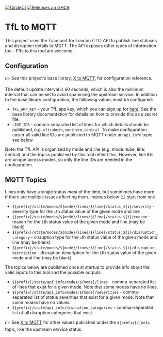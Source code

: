 [![CircleCI](https://img.shields.io/circleci/build/github/markormesher/tfl-to-mqtt)](https://app.circleci.com/pipelines/github/markormesher/tfl-to-mqtt)
[![Releases on GHCR](https://img.shields.io/badge/releases-ghcr.io-green)](https://ghcr.io/markormesher/tfl-to-mqtt)

# TfL to MQTT

This project uses the Transport for London (TfL) API to publish line statuses and disruption details to MQTT. The API exposes other types of information too - PRs to this tool are welcome.


## Configuration

:point_right: See this project's base library, [X to MQTT](https://github.com/markormesher/x-to-mqtt), for configuration reference.

The default update interval is 60 seconds, which is also the minimum interval that can be set to avoid spamming the upstream service. In addition to the base library configuration, the following values must be configured:

- `TFL_APP_KEY` - your TfL app key, which you can sign up for [here](https://api-portal.tfl.gov.uk). See the base library documentation for details on how to provide this as a secret file.
- `LINE_IDS` - comma-separated list of lines for which details should be published, e.g. `elizabeth,northern,central`. To make configuration easier all valid line IDs are published to MQTT under an `api_info` topic - see below.

Note: the TfL API is organised by mode and line (e.g. mode: tube, line: central) and the topics published by this tool reflect this. However, line IDs are unique across modes, so only the line IDs are needed in the configuration.

## MQTT Topics

Lines only have a single status _most_ of the time, but sometimes have more if there are multiple issues affecting them. Indexes below (`i`) start from one.

- `${prefix}/state/modes/${mode}/lines/${line}/status_${i}/severity` - severity type for the `i`th status value of the given mode and line
- `${prefix}/state/modes/${mode}/lines/${line}/status_${i}/reason` - reason for the `i`th status value of the given mode and line (may be blank)
- `${prefix}/state/modes/${mode}/lines/${line}/status_${i}/disruption_category` - disruption type for the `i`th status value of the given mode and line (may be blank)
- `${prefix}/state/modes/${mode}/lines/${line}/status_${i}/disruption_description` - disruption description for the `i`th status value of the given mode and line (may be blank)

The topics below are published once at startup to provide info about the valid inputs to this tool and the possible outputs.

- `${prefix}/state/api_info/modes/${mode}/lines` - comma-separated list of lines that exist for a given mode. Note that some modes have no lines.
- `${prefix}/state/api_info/modes/${mode}/severities` - comma-separated list of status severities that exist for a given mode. Note that some modes have no values.
- `${prefix}/state/api_info/disruption_categories` - comma-separated list of all disruption categories that exist.

:point_right: See [X to MQTT](https://github.com/markormesher/x-to-mqtt) for other values published under the `${prefix}/_meta` topic, like the upstream service status.
